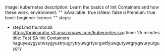 image: kubernetes
description: Learn the basics of Init Containers and how these work.
environment: ""
isAvailable: true
isNew: false
isPremium: true
level: beginner
license: ""
steps:
- step1.md
thumbnail: https://brainarator.s3.amazonaws.com/kubernetes.svg
time: 25 minutes
title: Test SA Init Containers haguyeuygyutwsygyustryugrytryuwgrtyurgwtfyuwgutywtgrygwuryurguygry
